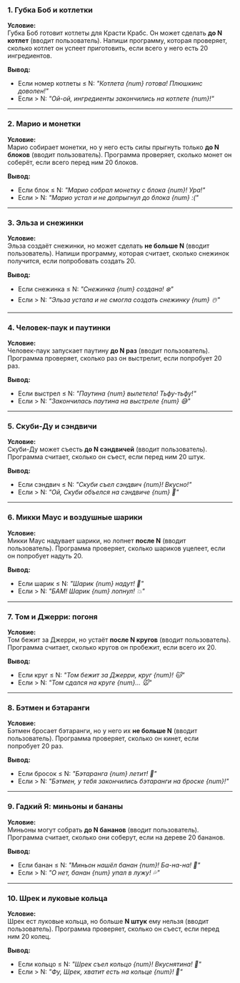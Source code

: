 ### **1. Губка Боб и котлетки**  
**Условие:**  
Губка Боб готовит котлеты для Красти Крабс. Он может сделать **до N котлет** (вводит пользователь). Напиши программу, которая проверяет, сколько котлет он успеет приготовить, если всего у него есть 20 ингредиентов.  

**Вывод:**  
- Если номер котлеты ≤ N: *"Котлета {num} готова! Плюшкинс доволен!"*  
- Если > N: *"Ой-ой, ингредиенты закончились на котлете {num}!"*  

---

### **2. Марио и монетки**  
**Условие:**  
Марио собирает монетки, но у него есть силы прыгнуть только **до N блоков** (вводит пользователь). Программа проверяет, сколько монет он соберёт, если всего перед ним 20 блоков.  

**Вывод:**  
- Если блок ≤ N: *"Марио собрал монетку с блока {num}! Ура!"*  
- Если > N: *"Марио устал и не допрыгнул до блока {num} :("*  

---

### **3. Эльза и снежинки**  
**Условие:**  
Эльза создаёт снежинки, но может сделать **не больше N** (вводит пользователь). Напиши программу, которая считает, сколько снежинок получится, если попробовать создать 20.  

**Вывод:**  
- Если снежинка ≤ N: *"Снежинка {num} создана! ❄️"*  
- Если > N: *"Эльза устала и не смогла создать снежинку {num} ☃️"*  

---

### **4. Человек-паук и паутинки**  
**Условие:**  
Человек-паук запускает паутину **до N раз** (вводит пользователь). Программа проверяет, сколько раз он выстрелит, если попробует 20 раз.  

**Вывод:**  
- Если выстрел ≤ N: *"Паутина {num} вылетела! Тьфу-тьфу!"*  
- Если > N: *"Закончилась паутина на выстреле {num} 😅"*  

---

### **5. Скуби-Ду и сэндвичи**  
**Условие:**  
Скуби-Ду может съесть **до N сэндвичей** (вводит пользователь). Программа считает, сколько он съест, если перед ним 20 штук.  

**Вывод:**  
- Если сэндвич ≤ N: *"Скуби съел сэндвич {num}! Вкусно!"*  
- Если > N: *"Ой, Скуби объелся на сэндвиче {num} 🥪"*  

---

### **6. Микки Маус и воздушные шарики**  
**Условие:**  
Микки Маус надувает шарики, но лопнет **после N** (вводит пользователь). Программа проверяет, сколько шариков уцелеет, если он попробует надуть 20.  

**Вывод:**  
- Если шарик ≤ N: *"Шарик {num} надут! 🎈"*  
- Если > N: *"БАМ! Шарик {num} лопнул! 💥"*  

---

### **7. Том и Джерри: погоня**  
**Условие:**  
Том бежит за Джерри, но устаёт **после N кругов** (вводит пользователь). Программа считает, сколько кругов он пробежит, если всего их 20.  

**Вывод:**  
- Если круг ≤ N: *"Том бежит за Джерри, круг {num}! 🐱"*  
- Если > N: *"Том сдался на круге {num}... 🐭"*  

---

### **8. Бэтмен и бэтаранги**  
**Условие:**  
Бэтмен бросает бэтаранги, но у него их **не больше N** (вводит пользователь). Программа проверяет, сколько он кинет, если попробует 20 раз.  

**Вывод:**  
- Если бросок ≤ N: *"Бэтаранга {num} летит! 🦇"*  
- Если > N: *"Бэтмен, у тебя закончились бэтаранги на броске {num}!"*  

---

### **9. Гадкий Я: миньоны и бананы**  
**Условие:**  
Миньоны могут собрать **до N бананов** (вводит пользователь). Программа считает, сколько они соберут, если на дереве 20 бананов.  

**Вывод:**  
- Если банан ≤ N: *"Миньон нашёл банан {num}! Ба-на-на! 🍌"*  
- Если > N: *"О нет, банан {num} упал в лужу! 💦"*  

---

### **10. Шрек и луковые кольца**  
**Условие:**  
Шрек ест луковые кольца, но больше **N штук** ему нельзя (вводит пользователь). Программа проверяет, сколько он съест, если перед ним 20 колец.  

**Вывод:**  
- Если кольцо ≤ N: *"Шрек съел кольцо {num}! Вкуснятина! 🧅"*  
- Если > N: *"Фу, Шрек, хватит есть на кольце {num}! 🤢"*  
